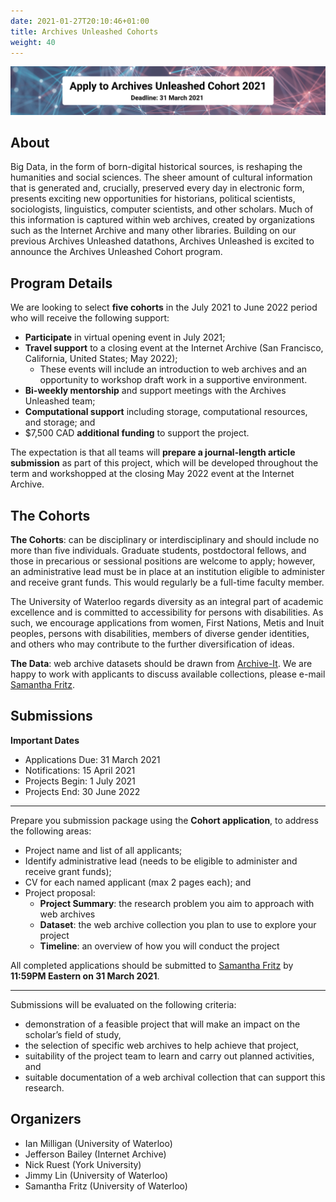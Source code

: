```yaml
---
date: 2021-01-27T20:10:46+01:00
title: Archives Unleashed Cohorts
weight: 40
---
```


![logo](/images/AUCo-banner.png)

## About

Big Data, in the form of born-digital historical sources, is reshaping the humanities and social sciences. The sheer amount of cultural information that is generated and, crucially, preserved every day in electronic form, presents exciting new opportunities for historians, political scientists, sociologists, linguistics, computer scientists, and other scholars. Much of this information is captured within web archives, created by organizations such as the Internet Archive and many other libraries.
Building on our previous Archives Unleashed datathons, Archives Unleashed is excited to announce the Archives Unleashed Cohort program.

## Program Details

We are looking to select **five cohorts** in the July 2021 to June 2022 period who will receive the following support:

* **Participate** in virtual opening event in July 2021;
* **Travel support** to a closing event at the Internet Archive (San Francisco, California, United States; May 2022);
	* These events will include an introduction to web archives and an opportunity to workshop draft work in a supportive environment.
* **Bi-weekly mentorship** and support meetings with the Archives Unleashed team;
* **Computational support** including storage, computational resources, and storage; and
* $7,500 CAD **additional funding** to support the project.

The expectation is that all teams will **prepare a journal-length article submission** as part of this project, which will be developed throughout the term and workshopped at the closing May 2022 event at the Internet Archive.

## The Cohorts

**The Cohorts**: can be disciplinary or interdisciplinary and should include no more than five individuals. Graduate students, postdoctoral fellows, and those in precarious or sessional positions are welcome to apply; however, an administrative lead must be in place at an institution eligible to administer and receive grant funds. This would regularly be a full-time faculty member.

The University of Waterloo regards diversity as an integral part of academic excellence and is committed to accessibility for persons with disabilities. As such, we encourage applications from women, First Nations, Metis and Inuit peoples, persons with disabilities, members of diverse gender identities, and others who may contribute to the further diversification of ideas.

**The Data**: web archive datasets should be drawn from [Archive-It](https://archive-it.org). We are happy to work with applicants to discuss available collections, please e-mail [Samantha Fritz](mailto:samantha.fritz@uwaterloo.ca).

## Submissions

**Important Dates**

* Applications Due: 31 March 2021
* Notifications: 15 April 2021
* Projects Begin: 1 July 2021
* Projects End: 30 June 2022
---

Prepare you submission package using the **Cohort application**, to address the following areas:

* Project name and list of all applicants;
* Identify administrative lead (needs to be eligible to administer and receive grant funds);
* CV for each named applicant (max 2 pages each); and
* Project proposal:
	* **Project Summary**: the research problem you aim to approach with web archives
	* **Dataset**: the web archive collection you plan to use to explore your project
	* **Timeline**: an overview of how you will conduct the project

All completed applications should be submitted to [Samantha Fritz](mailto:samantha.fritz@uwaterloo.ca) by **11:59PM Eastern on 31 March 2021**. 

---
Submissions will be evaluated on the following criteria:
* demonstration of a feasible project that will make an impact on the scholar’s field of study, 
* the selection of specific web archives to help achieve that project, 
* suitability of the project team to learn and carry out planned activities, and 
* suitable documentation of a web archival collection that can support this research.

## Organizers

* Ian Milligan (University of Waterloo) 
* Jefferson Bailey (Internet Archive) 
* Nick Ruest (York University)
* Jimmy Lin (University of Waterloo)
* Samantha Fritz (University of Waterloo)